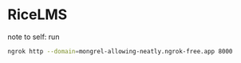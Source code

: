# RiceLMS

note to self: run

```sh
ngrok http --domain=mongrel-allowing-neatly.ngrok-free.app 8000
```
